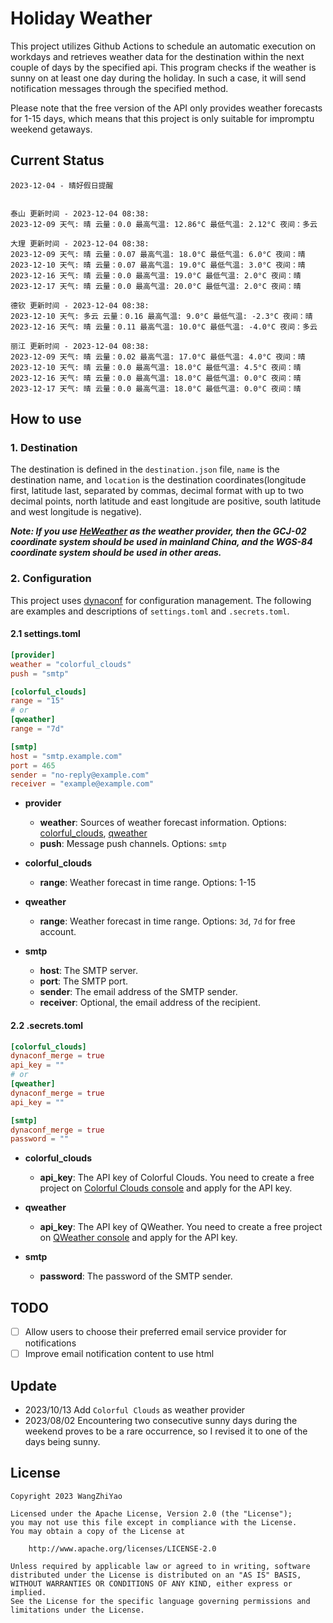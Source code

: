 # Holiday Weather

This project utilizes Github Actions to schedule an automatic execution on workdays and retrieves weather data for the destination within the next couple of days by the  specified api.
This program checks if the weather is sunny on at least one day during the holiday. In such a case, it will send notification messages through the specified method.

Please note that the free version of the API only provides weather forecasts for 1-15 days, which means that this project is only suitable for impromptu weekend getaways.

## Current Status

```
2023-12-04 - 晴好假日提醒


泰山 更新时间 - 2023-12-04 08:38:
2023-12-09 天气: 晴 云量：0.0 最高气温: 12.86°C 最低气温: 2.12°C 夜间：多云

大理 更新时间 - 2023-12-04 08:38:
2023-12-09 天气: 晴 云量：0.07 最高气温: 18.0°C 最低气温: 6.0°C 夜间：晴
2023-12-10 天气: 晴 云量：0.07 最高气温: 19.0°C 最低气温: 3.0°C 夜间：晴
2023-12-16 天气: 晴 云量：0.0 最高气温: 19.0°C 最低气温: 2.0°C 夜间：晴
2023-12-17 天气: 晴 云量：0.0 最高气温: 20.0°C 最低气温: 2.0°C 夜间：晴

德钦 更新时间 - 2023-12-04 08:38:
2023-12-10 天气: 多云 云量：0.16 最高气温: 9.0°C 最低气温: -2.3°C 夜间：晴
2023-12-16 天气: 晴 云量：0.11 最高气温: 10.0°C 最低气温: -4.0°C 夜间：多云

丽江 更新时间 - 2023-12-04 08:38:
2023-12-09 天气: 晴 云量：0.02 最高气温: 17.0°C 最低气温: 4.0°C 夜间：晴
2023-12-10 天气: 晴 云量：0.0 最高气温: 18.0°C 最低气温: 4.5°C 夜间：晴
2023-12-16 天气: 晴 云量：0.0 最高气温: 18.0°C 最低气温: 0.0°C 夜间：晴
2023-12-17 天气: 晴 云量：0.0 最高气温: 18.0°C 最低气温: 0.0°C 夜间：晴

```

## How to use

### 1. Destination

The destination is defined in the `destination.json` file, `name` is the destination name, and `location` is the destination coordinates(longitude first, latitude last, separated by commas, decimal format with up to two decimal points, north latitude and east longitude are positive, south latitude and west longitude is negative).

***Note: If you use [HeWeather](https://dev.qweather.com/docs/) as the weather provider, then the GCJ-02 coordinate system should be used in mainland China, and the WGS-84 coordinate system should be used in other areas.***

### 2. Configuration

This project uses [dynaconf](https://github.com/dynaconf/dynaconf) for configuration management. The following are examples and descriptions of `settings.toml`  and `.secrets.toml`.

#### 2.1 settings.toml

```toml
[provider]
weather = "colorful_clouds"
push = "smtp"

[colorful_clouds]
range = "15"
# or
[qweather]
range = "7d"

[smtp]
host = "smtp.example.com"
port = 465
sender = "no-reply@example.com"
receiver = "example@example.com"
```
- **provider**
  - **weather**: Sources of weather forecast information. Options: [colorful_clouds](https://docs.caiyunapp.com/docs/daily), [qweather](https://dev.qweather.com/docs/api/weather/weather-daily-forecast/)
  - **push**: Message push channels. Options: `smtp`

- **colorful_clouds**
  - **range**:  Weather forecast in time range. Options: 1-15

- **qweather**
  - **range**: Weather forecast in time range. Options: `3d`, `7d` for free account.

- **smtp**
  - **host**: The SMTP server.
  - **port**: The SMTP port.
  - **sender**: The email address of the SMTP sender.
  - **receiver**: Optional, the email address of the recipient.

#### 2.2 .secrets.toml

```toml
[colorful_clouds]
dynaconf_merge = true
api_key = ""
# or
[qweather]
dynaconf_merge = true
api_key = ""

[smtp]
dynaconf_merge = true
password = ""
```

- **colorful_clouds**
  - **api_key**:  The API key of Colorful Clouds. You need to create a free project on [Colorful Clouds console](https://platform.caiyunapp.com/dashboard/index) and apply for the API key.

- **qweather**
  - **api_key**: The API key of QWeather. You need to create a free project on [QWeather console](https://console.qweather.com/#/console) and apply for the API key.

- **smtp**
  - **password**: The password of the SMTP sender.


## TODO

- [ ] Allow users to choose their preferred email service provider for notifications
- [ ] Improve email notification content to use html

## Update
- 2023/10/13 Add `Colorful Clouds` as weather provider 
- 2023/08/02 Encountering two consecutive sunny days during the weekend proves to be a rare occurrence, so I revised it to one of the days being sunny.

## License

    Copyright 2023 WangZhiYao
    
    Licensed under the Apache License, Version 2.0 (the "License");
    you may not use this file except in compliance with the License.
    You may obtain a copy of the License at
    
        http://www.apache.org/licenses/LICENSE-2.0
    
    Unless required by applicable law or agreed to in writing, software
    distributed under the License is distributed on an "AS IS" BASIS,
    WITHOUT WARRANTIES OR CONDITIONS OF ANY KIND, either express or implied.
    See the License for the specific language governing permissions and
    limitations under the License.
